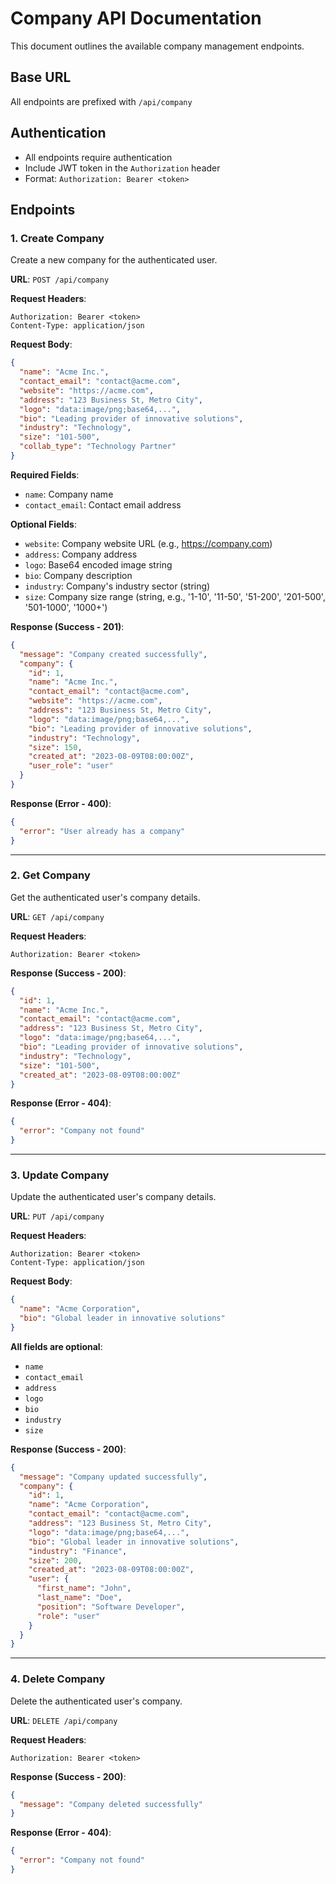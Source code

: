 # Company API Documentation

This document outlines the available company management endpoints.

## Base URL
All endpoints are prefixed with `/api/company`

## Authentication
- All endpoints require authentication
- Include JWT token in the `Authorization` header
- Format: `Authorization: Bearer <token>`

## Endpoints

### 1. Create Company
Create a new company for the authenticated user.

**URL**: `POST /api/company`

**Request Headers**:
```
Authorization: Bearer <token>
Content-Type: application/json
```

**Request Body**:
```json
{
  "name": "Acme Inc.",
  "contact_email": "contact@acme.com",
  "website": "https://acme.com",
  "address": "123 Business St, Metro City",
  "logo": "data:image/png;base64,...",
  "bio": "Leading provider of innovative solutions",
  "industry": "Technology",
  "size": "101-500",
  "collab_type": "Technology Partner"
}
```

**Required Fields**:
- `name`: Company name
- `contact_email`: Contact email address

**Optional Fields**:
- `website`: Company website URL (e.g., https://company.com)
- `address`: Company address
- `logo`: Base64 encoded image string
- `bio`: Company description
- `industry`: Company's industry sector (string)
- `size`: Company size range (string, e.g., '1-10', '11-50', '51-200', '201-500', '501-1000', '1000+')

**Response (Success - 201)**:
```json
{
  "message": "Company created successfully",
  "company": {
    "id": 1,
    "name": "Acme Inc.",
    "contact_email": "contact@acme.com",
    "website": "https://acme.com",
    "address": "123 Business St, Metro City",
    "logo": "data:image/png;base64,...",
    "bio": "Leading provider of innovative solutions",
    "industry": "Technology",
    "size": 150,
    "created_at": "2023-08-09T08:00:00Z",
    "user_role": "user"
  }
}
```

**Response (Error - 400)**:
```json
{
  "error": "User already has a company"
}
```

---

### 2. Get Company
Get the authenticated user's company details.

**URL**: `GET /api/company`

**Request Headers**:
```
Authorization: Bearer <token>
```

**Response (Success - 200)**:
```json
{
  "id": 1,
  "name": "Acme Inc.",
  "contact_email": "contact@acme.com",
  "address": "123 Business St, Metro City",
  "logo": "data:image/png;base64,...",
  "bio": "Leading provider of innovative solutions",
  "industry": "Technology",
  "size": "101-500",
  "created_at": "2023-08-09T08:00:00Z"
}
```

**Response (Error - 404)**:
```json
{
  "error": "Company not found"
}
```

---

### 3. Update Company
Update the authenticated user's company details.

**URL**: `PUT /api/company`

**Request Headers**:
```
Authorization: Bearer <token>
Content-Type: application/json
```

**Request Body**:
```json
{
  "name": "Acme Corporation",
  "bio": "Global leader in innovative solutions"
}
```

**All fields are optional**:
- `name`
- `contact_email`
- `address`
- `logo`
- `bio`
- `industry`
- `size`

**Response (Success - 200)**:
```json
{
  "message": "Company updated successfully",
  "company": {
    "id": 1,
    "name": "Acme Corporation",
    "contact_email": "contact@acme.com",
    "address": "123 Business St, Metro City",
    "logo": "data:image/png;base64,...",
    "bio": "Global leader in innovative solutions",
    "industry": "Finance",
    "size": 200,
    "created_at": "2023-08-09T08:00:00Z",
    "user": {
      "first_name": "John",
      "last_name": "Doe",
      "position": "Software Developer",
      "role": "user"
    }
  }
}
```

---

### 4. Delete Company
Delete the authenticated user's company.

**URL**: `DELETE /api/company`

**Request Headers**:
```
Authorization: Bearer <token>
```

**Response (Success - 200)**:
```json
{
  "message": "Company deleted successfully"
}
```

**Response (Error - 404)**:
```json
{
  "error": "Company not found"
}
```